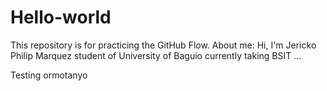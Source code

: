 # Hello-world
This repository is for practicing the GitHub Flow.
About me:
Hi, I'm Jericko Philip Marquez student of University of Baguio currently taking BSIT
...

Testing ormotanyo

